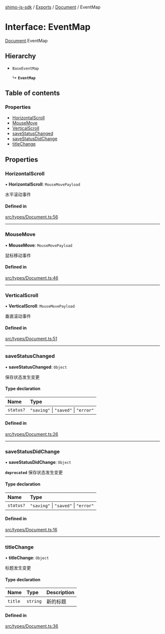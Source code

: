 [shimo-js-sdk](../README.md) / [Exports](../modules.md) / [Document](../modules/Document.md) / EventMap

# Interface: EventMap

[Document](../modules/Document.md).EventMap

## Hierarchy

- `BaseEventMap`

  ↳ **`EventMap`**

## Table of contents

### Properties

- [HorizontalScroll](Document.EventMap.md#horizontalscroll)
- [MouseMove](Document.EventMap.md#mousemove)
- [VerticalScroll](Document.EventMap.md#verticalscroll)
- [saveStatusChanged](Document.EventMap.md#savestatuschanged)
- [saveStatusDidChange](Document.EventMap.md#savestatusdidchange)
- [titleChange](Document.EventMap.md#titlechange)

## Properties

### HorizontalScroll

• **HorizontalScroll**: `MouseMovePayload`

水平滚动事件

#### Defined in

[src/types/Document.ts:56](https://github.com/shimohq/shimo-js-sdk/blob/901dedd/src/types/Document.ts#L56)

___

### MouseMove

• **MouseMove**: `MouseMovePayload`

鼠标移动事件

#### Defined in

[src/types/Document.ts:46](https://github.com/shimohq/shimo-js-sdk/blob/901dedd/src/types/Document.ts#L46)

___

### VerticalScroll

• **VerticalScroll**: `MouseMovePayload`

垂直滚动事件

#### Defined in

[src/types/Document.ts:51](https://github.com/shimohq/shimo-js-sdk/blob/901dedd/src/types/Document.ts#L51)

___

### saveStatusChanged

• **saveStatusChanged**: `Object`

保存状态发生变更

#### Type declaration

| Name | Type |
| :------ | :------ |
| `status?` | ``"saving"`` \| ``"saved"`` \| ``"error"`` |

#### Defined in

[src/types/Document.ts:26](https://github.com/shimohq/shimo-js-sdk/blob/901dedd/src/types/Document.ts#L26)

___

### saveStatusDidChange

• **saveStatusDidChange**: `Object`

**`deprecated`**
保存状态发生变更

#### Type declaration

| Name | Type |
| :------ | :------ |
| `status?` | ``"saving"`` \| ``"saved"`` \| ``"error"`` |

#### Defined in

[src/types/Document.ts:16](https://github.com/shimohq/shimo-js-sdk/blob/901dedd/src/types/Document.ts#L16)

___

### titleChange

• **titleChange**: `Object`

标题发生变更

#### Type declaration

| Name | Type | Description |
| :------ | :------ | :------ |
| `title` | `string` | 新的标题 |

#### Defined in

[src/types/Document.ts:36](https://github.com/shimohq/shimo-js-sdk/blob/901dedd/src/types/Document.ts#L36)
